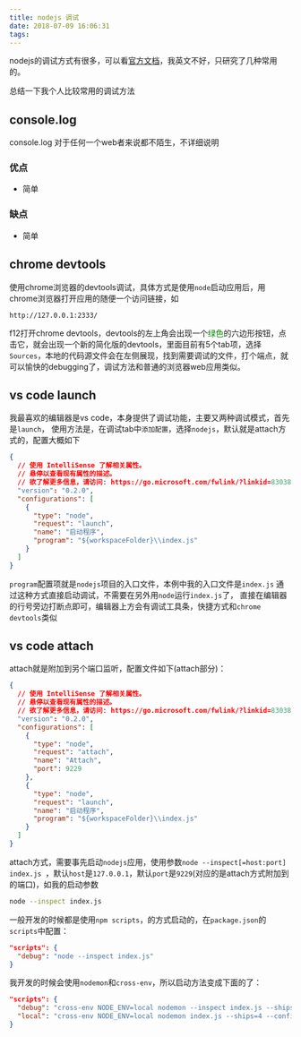 ```yaml
---
title: nodejs 调试
date: 2018-07-09 16:06:31
tags:
---
```


nodejs的调试方式有很多，可以看[官方文档](https://nodejs.org/en/docs/guides/debugging-getting-started/)，我英文不好，只研究了几种常用的。

总结一下我个人比较常用的调试方法

## console.log
console.log 对于任何一个web者来说都不陌生，不详细说明

### 优点
+ 简单

### 缺点
+ 简单

## chrome devtools
使用chrome浏览器的devtools调试，具体方式是使用`node`启动应用后，用chrome浏览器打开应用的随便一个访问链接，如
``` text
http://127.0.0.1:2333/
```
f12打开chrome devtools，devtools的左上角会出现一个<span style="color: green">绿色</span>的六边形按钮，点击它，就会出现一个新的简化版的devtools，里面目前有5个tab项，选择`Sources`，本地的代码源文件会在左侧展现，找到需要调试的文件，打个端点，就可以愉快的debugging了，调试方法和普通的浏览器web应用类似。

## vs code launch
我最喜欢的编辑器是vs code，本身提供了调试功能，主要又两种调试模式，首先是`launch`，
使用方法是，在调试tab中`添加配置`，选择`nodejs`，默认就是attach方式的，配置大概如下
``` json
{
  // 使用 IntelliSense 了解相关属性。
  // 悬停以查看现有属性的描述。
  // 欲了解更多信息，请访问: https://go.microsoft.com/fwlink/?linkid=830387
  "version": "0.2.0",
  "configurations": [
    {
      "type": "node",
      "request": "launch",
      "name": "启动程序",
      "program": "${workspaceFolder}\\index.js"
    }
  ]
}
```
`program`配置项就是`nodejs`项目的入口文件，本例中我的入口文件是`index.js`
通过这种方式直接启动调试，不需要在另外用`node`运行`index.js`了，
直接在编辑器的行号旁边打断点即可，编辑器上方会有调试工具条，快捷方式和`chrome devtools`类似

## vs code attach
attach就是附加到另个端口监听，配置文件如下(attach部分)：
``` json
{
  // 使用 IntelliSense 了解相关属性。
  // 悬停以查看现有属性的描述。
  // 欲了解更多信息，请访问: https://go.microsoft.com/fwlink/?linkid=830387
  "version": "0.2.0",
  "configurations": [
    {
      "type": "node",
      "request": "attach",
      "name": "Attach",
      "port": 9229
    },
    {
      "type": "node",
      "request": "launch",
      "name": "启动程序",
      "program": "${workspaceFolder}\\index.js"
    }
  ]
}
```
attach方式，需要事先启动`nodejs`应用，使用参数`node --inspect[=host:port] index.js `，默认`host`是`127.0.0.1`，默认`port`是`9229`(对应的是attach方式附加到的端口)，如我的启动参数
``` bash
node --inspect index.js
```
一般开发的时候都是使用`npm scripts`，的方式启动的，在`package.json`的`scripts`中配置：
``` json
"scripts": {
  "debug": "node --inspect index.js"
}
```
我开发的时候会使用`nodemon`和`cross-env`，所以启动方法变成下面的了：
``` json
"scripts": {
  "debug": "cross-env NODE_ENV=local nodemon --inspect index.js --ships=4 --config nodemon.json",
  "local": "cross-env NODE_ENV=local nodemon index.js --ships=4 --config nodemon.json"
}
```